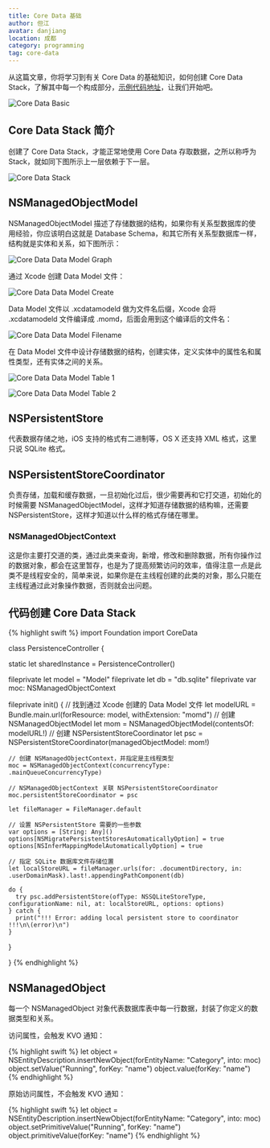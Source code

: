 ```yaml
---
title: Core Data 基础
author: 但江
avatar: danjiang
location: 成都 
category: programming
tag: core-data
---
```


从这篇文章，你将学习到有关 Core Data 的基础知识，如何创建 Core Data Stack，了解其中每一个构成部分，[示例代码地址](https://github.com/danjiang/Shop)，让我们开始吧。

![Core Data Basic](/images/core-data-basic.png)

## Core Data Stack 简介

创建了 Core Data Stack，才能正常地使用 Core Data 存取数据，之所以称呼为 Stack，就如同下图所示上一层依赖于下一层。

![Core Data Stack](/images/core-data-stack.png)

## NSManagedObjectModel

NSManagedObjectModel 描述了存储数据的结构，如果你有关系型数据库的使用经验，你应该明白这就是 Database Schema，和其它所有关系型数据库一样，结构就是实体和关系，如下图所示：

![Core Data Data Model Graph](/images/core-data-data-model-graph.jpg)

通过 Xcode 创建 Data Model 文件：

![Core Data Data Model Create](/images/core-data-data-model-create.jpg)

Data Model 文件以 .xcdatamodeld 做为文件名后缀，Xcode 会将 .xcdatamodeld 文件编译成 .momd，后面会用到这个编译后的文件名：

![Core Data Data Model Filename](/images/core-data-data-model-filename.jpg)

在 Data Model 文件中设计存储数据的结构，创建实体，定义实体中的属性名和属性类型，还有实体之间的关系。

![Core Data Data Model Table 1](/images/core-data-data-model-table1.jpg)

![Core Data Data Model Table 2](/images/core-data-data-model-table2.jpg)

## NSPersistentStore

代表数据存储之地，iOS 支持的格式有二进制等，OS X 还支持 XML 格式，这里只说 SQLite 格式。

## NSPersistentStoreCoordinator

负责存储，加载和缓存数据，一旦初始化过后，很少需要再和它打交道，初始化的时候需要 NSManagedObjectModel，这样才知道存储数据的结构嘛，还需要 NSPersistentStore，这样才知道以什么样的格式存储在哪里。

### NSManagedObjectContext

这是你主要打交道的类，通过此类来查询，新增，修改和删除数据，所有你操作过的数据对象，都会在这里暂存，也是为了提高频繁访问的效率，值得注意一点是此类不是线程安全的，简单来说，如果你是在主线程创建的此类的对象，那么只能在主线程通过此对象操作数据，否则就会出问题。

## 代码创建 Core Data Stack

{% highlight swift %}
import Foundation
import CoreData

class PersistenceController {
  
  static let sharedInstance = PersistenceController()
  
  fileprivate let model = "Model"
  fileprivate let db = "db.sqlite"
  fileprivate var moc: NSManagedObjectContext
  
  fileprivate init() {
    // 找到通过 Xcode 创建的 Data Model 文件
    let modelURL = Bundle.main.url(forResource: model, withExtension: "momd")
    // 创建 NSManagedObjectModel
    let mom = NSManagedObjectModel(contentsOf: modelURL!)
    // 创建 NSPersistentStoreCoordinator
    let psc = NSPersistentStoreCoordinator(managedObjectModel: mom!)
    
    // 创建 NSManagedObjectContext，并指定是主线程类型
    moc = NSManagedObjectContext(concurrencyType: .mainQueueConcurrencyType)
    
    // NSManagedObjectContext 关联 NSPersistentStoreCoordinator
    moc.persistentStoreCoordinator = psc
    
    let fileManager = FileManager.default
    
    // 设置 NSPersistentStore 需要的一些参数
    var options = [String: Any]()
    options[NSMigratePersistentStoresAutomaticallyOption] = true
    options[NSInferMappingModelAutomaticallyOption] = true
    
    // 指定 SQLite 数据库文件存储位置
    let localStoreURL = fileManager.urls(for: .documentDirectory, in: .userDomainMask).last!.appendingPathComponent(db)
    
    do {
      try psc.addPersistentStore(ofType: NSSQLiteStoreType, configurationName: nil, at: localStoreURL, options: options)
    } catch {
      print("!!! Error: adding local persistent store to coordinator !!!\n\(error)\n")
    }
  }
  
}
{% endhighlight %}

## NSManagedObject

每一个 NSManagedObject 对象代表数据库表中每一行数据，封装了你定义的数据类型和关系。

访问属性，会触发 KVO 通知：

{% highlight swift %}
let object = NSEntityDescription.insertNewObject(forEntityName: "Category", into: moc)
object.setValue("Running", forKey: "name")
object.value(forKey: "name")
{% endhighlight %}

原始访问属性，不会触发 KVO 通知：

{% highlight swift %}
let object = NSEntityDescription.insertNewObject(forEntityName: "Category", into: moc)
object.setPrimitiveValue("Running", forKey: "name")
object.primitiveValue(forKey: "name")
{% endhighlight %}

